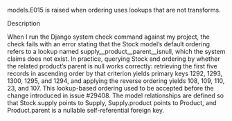 models.E015 is raised when ordering uses lookups that are not transforms.

Description

When I run the Django system check command against my project, the check fails with an error stating that the Stock model’s default ordering refers to a lookup named supply__product__parent__isnull, which the system claims does not exist. In practice, querying Stock and ordering by whether the related product’s parent is null works correctly: retrieving the first five records in ascending order by that criterion yields primary keys 1292, 1293, 1300, 1295, and 1294, and applying the reverse ordering yields 108, 109, 110, 23, and 107. This lookup-based ordering used to be accepted before the change introduced in issue #29408. The model relationships are defined so that Stock.supply points to Supply, Supply.product points to Product, and Product.parent is a nullable self-referential foreign key.